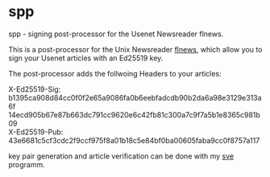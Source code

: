 # spp
spp - signing post-processor for the Usenet Newsreader flnews.

This is a post-processor for the Unix Newsreader [flnews](https://micha.freeshell.org/flnews/), which
allow you to sign your Usenet articles with an Ed25519 key.

The post-processor adds the follwoing Headers to your articles:

X-Ed25519-Sig: b1395ca908d84cc0f0f2e65a9086fa0b6eebfadcdb90b2da6a98e3129e313a6f  
 14ecd905b67e87b663dc791cc9620e6c42fb81c300a7c9f7a5b1e8365c981b09  
X-Ed25519-Pub: 43e6681c5cf3cdc2f9ccf975f8a01b18c5e84bf0ba00605faba9cc0f8757a117  

key pair generation and article verification can be done with my [sve](https://github.com/stefanclaas/sve) programm.

